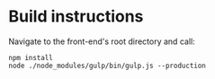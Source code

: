 # Build instructions
Navigate to the front-end's root directory and call:
```
npm install
node ./node_modules/gulp/bin/gulp.js --production
```
